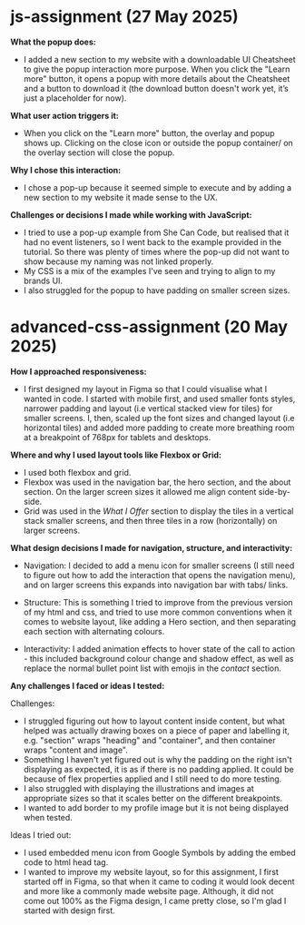 # js-assignment (27 May 2025)
**What the popup does:**
- I added a new section to my website with a downloadable UI Cheatsheet to give the popup interaction more purpose. When you click the "Learn more" button, it opens a popup with more details about the Cheatsheet and a button to download it (the download button doesn't work yet, it’s just a placeholder for now).

**What user action triggers it:**
- When you click on the "Learn more" button, the overlay and popup shows up. Clicking on the close icon or outside the popup container/ on the overlay section will close the popup.

**Why I chose this interaction:**
- I chose a pop-up because it seemed simple to execute and by adding a new section to my website it made sense to the UX.

**Challenges or decisions I made while working with JavaScript:**
- I tried to use a pop-up example from She Can Code, but realised that it had no event listeners, so I went back to the example provided in the tutorial. So there was plenty of times where the pop-up did not want to show because my naming was not linked properly.
- My CSS is a mix of the examples I've seen and trying to align to my brands UI.
- I also struggled for the popup to have padding on smaller screen sizes.

# advanced-css-assignment (20 May 2025)
**How I approached responsiveness:**
- I first designed my layout in Figma so that I could visualise what I wanted in code. I started with mobile first, and used smaller fonts styles, narrower padding and layout (i.e vertical stacked view for tiles) for smaller screens. I, then, scaled up the font sizes and changed layout (i.e horizontal tiles) and added more padding to create more breathing room at a breakpoint of 768px for tablets and desktops. 


**Where and why I used layout tools like Flexbox or Grid:**
- I used both flexbox and grid.
- Flexbox was used in the navigation bar, the hero section, and the about section. On the larger screen sizes it allowed me align content side-by-side.
- Grid was used in the _What I Offer_ section to display the tiles in a vertical stack smaller screens, and then three tiles in a row (horizontally) on larger screens.


**What design decisions I made for navigation, structure, and interactivity:**
- Navigation: I decided to add a menu icon for smaller screens (I still need to figure out how to add the interaction that opens the navigation menu), and on larger screens this expands into navigation bar with tabs/ links.

- Structure: This is something I tried to improve from the previous version of my html and css, and tried to use more common conventions when it comes to website layout, like adding a Hero section, and then separating each section with alternating colours.

- Interactivity: I added animation effects to hover state of the call to action - this included background colour change and shadow effect, as well as replace the normal bullet point list with emojis in the _contact_ section.

**Any challenges I faced or ideas I tested:**

Challenges:
- I struggled figuring out how to layout content inside content, but what helped was actually drawing boxes on a piece of paper and labelling it, e.g. "section" wraps "heading" and "container", and then container wraps "content and image".
- Something I haven't yet figured out is why the padding on the right isn't displaying as expected, it is as if there is no padding applied. It could be because of flex properties applied and I still need to do more testing.
- I also struggled with displaying the illustrations and images at appropriate sizes so that it scales better on the different breakpoints.
- I wanted to add border to my profile image but it is not being displayed when tested.

Ideas I tried out:
- I used embedded menu icon from Google Symbols by adding the embed code to html head tag.
- I wanted to improve my website layout, so for this assignment, I first started off in Figma, so that when it came to coding it would look decent and more like a commonly made website page. Although, it did not come out 100% as the Figma design, I came pretty close, so I'm glad I started with design first.
